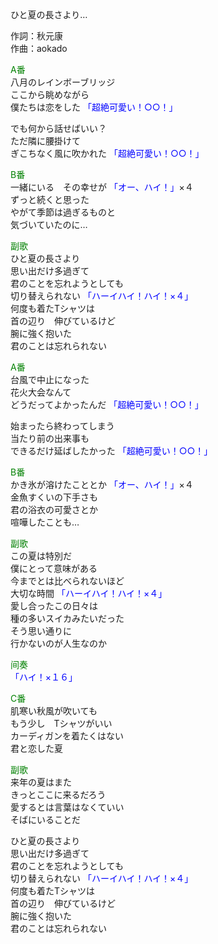 ひと夏の長さより…  
  
作詞：秋元康  
作曲：aokado  
  
<font color=green>A番</font>  
八月のレインボーブリッジ  
ここから眺めながら  
僕たちは恋をした <font color=blue>「超絶可愛い！○○！」</font>   
  
でも何から話せばいい？  
ただ隣に腰掛けて  
ぎこちなく風に吹かれた <font color=blue>「超絶可愛い！○○！」</font>   
  
<font color=green>B番</font>  
一緒にいる　その幸せが <font color=blue>「オー、ハイ！」</font>×４   
ずっと続くと思った  
やがて季節は過ぎるものと  
気づいていたのに…  
  
<font color=green>副歌</font>  
ひと夏の長さより  
思い出だけ多過ぎて  
君のことを忘れようとしても  
切り替えられない <font color=blue>「ハーイハイ！ハイ！×４」</font>   
何度も着たTシャツは  
首の辺り　伸びているけど  
腕に強く抱いた  
君のことは忘れられない  
  
<font color=green>A番</font>  
台風で中止になった  
花火大会なんて  
どうだってよかったんだ <font color=blue>「超絶可愛い！○○！」</font>   
  
始まったら終わってしまう  
当たり前の出来事も  
できるだけ延ばしたかった <font color=blue>「超絶可愛い！○○！」</font>   
  
<font color=green>B番</font>  
かき氷が溶けたこととか <font color=blue>「オー、ハイ！」</font>×４   
金魚すくいの下手さも  
君の浴衣の可愛さとか  
喧嘩したことも…  
  
<font color=green>副歌</font>  
この夏は特別だ  
僕にとって意味がある  
今までとは比べられないほど  
大切な時間 <font color=blue>「ハーイハイ！ハイ！×４」</font>   
愛し合ったこの日々は  
種の多いスイカみたいだった  
そう思い通りに  
行かないのが人生なのか  
  
<font color=green>间奏</font>  
<font color=blue>「ハイ！×１６」</font>   
  
<font color=green>C番</font>  
肌寒い秋風が吹いても  
もう少し　Tシャツがいい  
カーディガンを着たくはない  
君と恋した夏  
  
<font color=green>副歌</font>  
来年の夏はまた  
きっとここに来るだろう  
愛するとは言葉はなくていい  
そばにいることだ  
  
ひと夏の長さより  
思い出だけ多過ぎて  
君のことを忘れようとしても  
切り替えられない <font color=blue>「ハーイハイ！ハイ！×４」</font>   
何度も着たTシャツは  
首の辺り　伸びているけど  
腕に強く抱いた  
君のことは忘れられない  
